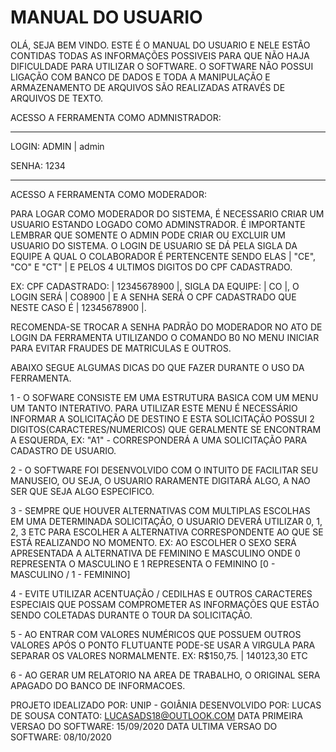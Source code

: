 # MANUAL DO USUARIO

OLÁ, SEJA BEM VINDO. ESTE É O MANUAL DO USUARIO E NELE ESTÃO CONTIDAS TODAS AS INFORMAÇÕES POSSIVEIS PARA QUE NÃO HAJA DIFICULDADE PARA UTILIZAR O SOFTWARE.
O SOFTWARE NÃO POSSUI LIGAÇÃO COM BANCO DE DADOS E TODA A MANIPULAÇÃO E ARMAZENAMENTO DE ARQUIVOS SÃO REALIZADAS ATRAVÉS DE ARQUIVOS DE TEXTO.

ACESSO A FERRAMENTA COMO ADMNISTRADOR:
_____________________

LOGIN: ADMIN | admin

SENHA: 1234
_____________________

ACESSO A FERRAMENTA COMO MODERADOR:

PARA LOGAR COMO MODERADOR DO SISTEMA, É NECESSARIO CRIAR UM USUARIO ESTANDO LOGADO COMO ADMINSTRADOR. 
É IMPORTANTE LEMBRAR QUE SOMENTE O ADMIN PODE CRIAR OU EXCLUIR UM USUARIO DO SISTEMA. O LOGIN DE USUARIO SE DÁ PELA SIGLA DA EQUIPE A QUAL O COLABORADOR É PERTENCENTE SENDO ELAS | "CE", "CO" E "CT" | E PELOS 4 ULTIMOS DIGITOS DO CPF CADASTRADO.

EX: CPF CADASTRADO: | 12345678900 |, SIGLA DA EQUIPE: | CO |, O LOGIN SERÁ | CO8900 | E A SENHA SERÁ O CPF CADASTRADO QUE NESTE CASO É | 12345678900 |.

RECOMENDA-SE TROCAR A SENHA PADRÃO DO MODERADOR NO ATO DE LOGIN DA FERRAMENTA UTILIZANDO O COMANDO B0 NO MENU INICIAR PARA EVITAR FRAUDES DE MATRICULAS E OUTROS.

ABAIXO SEGUE ALGUMAS DICAS DO QUE FAZER DURANTE O USO DA FERRAMENTA.

1 - O SOFWARE CONSISTE EM UMA ESTRUTURA BASICA COM UM MENU UM TANTO INTERATIVO. PARA UTILIZAR ESTE MENU É NECESSÁRIO INFORMAR A SOLICITAÇÃO DE DESTINO E ESTA SOLICITAÇÃO POSSUI 2 DIGITOS(CARACTERES/NUMERICOS) QUE GERALMENTE SE ENCONTRAM A ESQUERDA,
EX: "A1" - CORRESPONDERÁ A UMA SOLICITAÇÃO PARA CADASTRO DE USUARIO.

2 - O SOFTWARE FOI DESENVOLVIDO COM O INTUITO DE FACILITAR SEU MANUSEIO, OU SEJA, O USUARIO RARAMENTE DIGITARÁ ALGO, A NAO SER QUE SEJA ALGO ESPECIFICO.

3 - SEMPRE QUE HOUVER ALTERNATIVAS COM MULTIPLAS ESCOLHAS EM UMA DETERMINADA SOLICITAÇÃO, O USUARIO DEVERÁ UTILIZAR 0, 1, 2, 3 ETC PARA ESCOLHER A ALTERNATIVA CORRESPONDENTE AO QUE SE ESTÁ REALIZANDO NO MOMENTO.
EX: AO ESCOLHER O SEXO SERÁ APRESENTADA A ALTERNATIVA DE FEMININO E MASCULINO ONDE 0 REPRESENTA O MASCULINO E 1 REPRESENTA O FEMININO [0 - MASCULINO / 1 - FEMININO]

4 - EVITE UTILIZAR ACENTUAÇÃO / CEDILHAS E OUTROS CARACTERES  ESPECIAIS QUE POSSAM COMPROMETER AS INFORMAÇÕES QUE ESTÃO SENDO COLETADAS DURANTE O TOUR DA SOLICITAÇÃO.

5 - AO ENTRAR COM VALORES NUMÉRICOS QUE POSSUEM OUTROS VALORES APÓS O PONTO FLUTUANTE PODE-SE USAR A VIRGULA PARA SEPARAR OS VALORES NORMALMENTE.
EX: R$150,75. | 140123,30 ETC

6 - AO GERAR UM RELATORIO NA AREA DE TRABALHO, O ORIGINAL SERA APAGADO DO BANCO DE INFORMACOES.



PROJETO IDEALIZADO POR: UNIP - GOIÂNIA
DESENVOLVIDO POR: LUCAS DE SOUSA
CONTATO: LUCASADS18@OUTLOOK.COM
DATA PRIMEIRA VERSAO DO SOFTWARE: 15/09/2020
DATA ULTIMA VERSAO DO SOFTWARE: 08/10/2020

